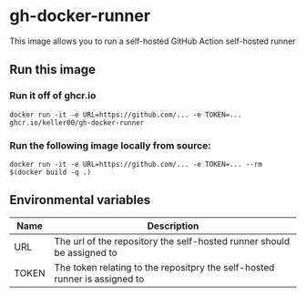# gh-docker-runner

This image allows you to run a self-hosted GitHub Action self-hosted runner

## Run this image

### Run it off of ghcr.io
`docker run -it -e URL=https://github.com/... -e TOKEN=... ghcr.io/keller00/gh-docker-runner`

### Run the following image locally from source:
`docker run -it -e URL=https://github.com/... -e TOKEN=... --rm $(docker build -q .)`

## Environmental variables

| Name | Description |
|------|---------------|
| URL | The url of the repository the self-hosted runner should be assigned to |
| TOKEN | The token relating to the repositpry the self-hosted runner is assigned to |

